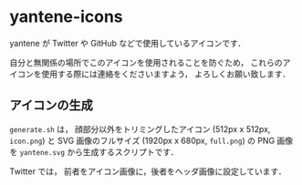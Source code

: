 yantene-icons
=============

yantene が Twitter や GitHub などで使用しているアイコンです．

自分と無関係の場所でこのアイコンを使用されることを防ぐため，
これらのアイコンを使用する際には連絡をくださいますよう，
よろしくお願い致します．

## アイコンの生成

`generate.sh` は，
顔部分以外をトリミングしたアイコン (512px x 512px, `icon.png`) と
SVG 画像のフルサイズ (1920px x 680px, `full.png`)
の PNG 画像を `yantene.svg` から生成するスクリプトです．

Twitter では，
前者をアイコン画像に，後者をヘッダ画像に設定しています．

